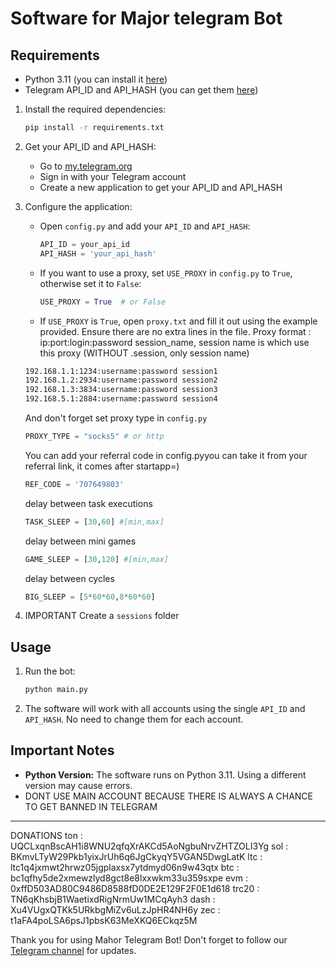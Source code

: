 
# Software for Major telegram Bot

## Requirements
- Python 3.11 (you can install it [here](https://www.python.org/downloads/release/python-3110/))
- Telegram API_ID and API_HASH (you can get them [here](https://my.telegram.org/auth?to=apps))



1. Install the required dependencies:
   ```bash
   pip install -r requirements.txt
   ```

2. Get your API_ID and API_HASH:
   - Go to [my.telegram.org](https://my.telegram.org/auth?to=apps)
   - Sign in with your Telegram account
   - Create a new application to get your API_ID and API_HASH

3. Configure the application:
   - Open `config.py` and add your `API_ID` and `API_HASH`:
     ```python
     API_ID = your_api_id
     API_HASH = 'your_api_hash'
     ```

   - If you want to use a proxy, set `USE_PROXY` in `config.py` to `True`, otherwise set it to `False`:
     ```python
     USE_PROXY = True  # or False
     ```

   - If `USE_PROXY` is `True`, open `proxy.txt` and fill it out using the example provided. Ensure there are no extra lines in the file.
   Proxy format : ip:port:login:password session_name, session name is which use this proxy (WITHOUT .session, only session name)
   ```txt
   192.168.1.1:1234:username:password session1
   192.168.1.2:2934:username:password session2
   192.168.1.3:3834:username:password session3
   192.168.5.1:2884:username:password session4
   ```
   And don't forget set proxy type in `config.py`
   ```python
   PROXY_TYPE = "socks5" # or http
   ```
   You can add your referral code in config.pyyou can take it from your referral link, it comes after startapp=)
   ```python
   REF_CODE = '707649803'
   ```

   delay between task executions
   ```python
   TASK_SLEEP = [30,60] #[min,max]
   ```

   delay between mini games
   ```python
   GAME_SLEEP = [30,120] #[min,max]
   ```
  
   delay between cycles
   ```python
   BIG_SLEEP = [5*60*60,8*60*60]
   ```
5. IMPORTANT Create a `sessions` folder



## Usage

1. Run the bot:
   ```bash
   python main.py
   ```

2. The software will work with all accounts using the single `API_ID` and `API_HASH`. No need to change them for each account.

## Important Notes

- **Python Version:** The software runs on Python 3.11. Using a different version may cause errors.
- DONT USE MAIN ACCOUNT BECAUSE THERE IS ALWAYS A CHANCE TO GET BANNED IN TELEGRAM


---

DONATIONS 
ton   : UQCLxqnBscAH1i8WNU2qfqXrAKCd5AoNgbuNrvZHTZOLI3Yg
sol   : BKmvLTyW29Pkb1yixJrUh6q6JgCkyqY5VGAN5DwgLatK
ltc   : ltc1q4jxmwt2hrwz05jgplaxsx7ytdmyd06n9w43qtx
btc   : bc1qfhy5de2xmewzlyd8gct8e8lxxwkm33u359sxpe
evm   : 0xffD503AD80C9486D8588fD0DE2E129F2F0E1d618
trc20 : TN6qKhsbjB1WaetixdRigNrmUw1MCqAyh3
dash  : Xu4VUgxQTKk5URkbgMiZv6uLzJpHR4NH6y
zec   : t1aFA4poLSA6psJ1pbsK63MeXKQ6ECkqz5M

Thank you for using Mahor Telegram Bot! Don't forget to follow our [Telegram channel](https://t.me/petyasofts) for updates.




